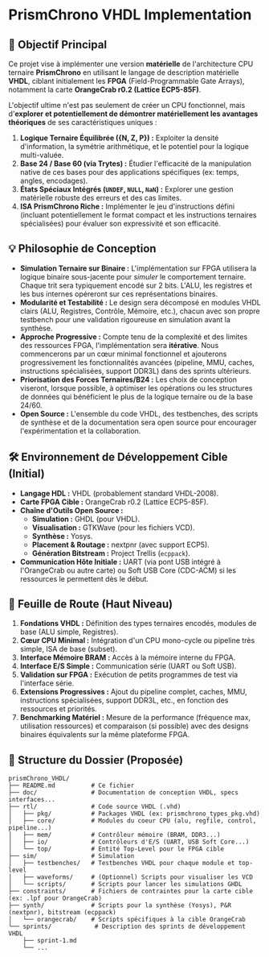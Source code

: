 # PrismChrono VHDL Implementation

## 🎯 Objectif Principal

Ce projet vise à implémenter une version **matérielle** de l'architecture CPU ternaire **PrismChrono** en utilisant le langage de description matérielle **VHDL**, ciblant initialement les **FPGA** (Field-Programmable Gate Arrays), notamment la carte **OrangeCrab r0.2 (Lattice ECP5-85F)**.

L'objectif ultime n'est pas seulement de créer un CPU fonctionnel, mais d'**explorer et potentiellement de démontrer matériellement les avantages théoriques** de ses caractéristiques uniques :

1.  **Logique Ternaire Équilibrée ({N, Z, P}) :** Exploiter la densité d'information, la symétrie arithmétique, et le potentiel pour la logique multi-valuée.
2.  **Base 24 / Base 60 (via Trytes) :** Étudier l'efficacité de la manipulation native de ces bases pour des applications spécifiques (ex: temps, angles, encodages).
3.  **États Spéciaux Intégrés (`UNDEF`, `NULL`, `NaN`) :** Explorer une gestion matérielle robuste des erreurs et des cas limites.
4.  **ISA PrismChrono Riche :** Implémenter le jeu d'instructions défini (incluant potentiellement le format compact et les instructions ternaires spécialisées) pour évaluer son expressivité et son efficacité.

## 💡 Philosophie de Conception

*   **Simulation Ternaire sur Binaire :** L'implémentation sur FPGA utilisera la logique binaire sous-jacente pour *simuler* le comportement ternaire. Chaque trit sera typiquement encodé sur 2 bits. L'ALU, les registres et les bus internes opéreront sur ces représentations binaires.
*   **Modularité et Testabilité :** Le design sera décomposé en modules VHDL clairs (ALU, Registres, Contrôle, Mémoire, etc.), chacun avec son propre testbench pour une validation rigoureuse en simulation avant la synthèse.
*   **Approche Progressive :** Compte tenu de la complexité et des limites des ressources FPGA, l'implémentation sera **itérative**. Nous commencerons par un cœur minimal fonctionnel et ajouterons progressivement les fonctionnalités avancées (pipeline, MMU, caches, instructions spécialisées, support DDR3L) dans des sprints ultérieurs.
*   **Priorisation des Forces Ternaires/B24 :** Les choix de conception viseront, lorsque possible, à optimiser les opérations ou les structures de données qui bénéficient le plus de la logique ternaire ou de la base 24/60.
*   **Open Source :** L'ensemble du code VHDL, des testbenches, des scripts de synthèse et de la documentation sera open source pour encourager l'expérimentation et la collaboration.

## 🛠️ Environnement de Développement Cible (Initial)

*   **Langage HDL :** VHDL (probablement standard VHDL-2008).
*   **Carte FPGA Cible :** OrangeCrab r0.2 (Lattice ECP5-85F).
*   **Chaîne d'Outils Open Source :**
    *   **Simulation :** GHDL (pour VHDL).
    *   **Visualisation :** GTKWave (pour les fichiers VCD).
    *   **Synthèse :** Yosys.
    *   **Placement & Routage :** nextpnr (avec support ECP5).
    *   **Génération Bitstream :** Project Trellis (`ecppack`).
*   **Communication Hôte Initiale :** UART (via pont USB intégré à l'OrangeCrab ou autre carte) ou Soft USB Core (CDC-ACM) si les ressources le permettent dès le début.

## 🚀 Feuille de Route (Haut Niveau)

1.  **Fondations VHDL :** Définition des types ternaires encodés, modules de base (ALU simple, Registres).
2.  **Cœur CPU Minimal :** Intégration d'un CPU mono-cycle ou pipeline très simple, ISA de base (subset).
3.  **Interface Mémoire BRAM :** Accès à la mémoire interne du FPGA.
4.  **Interface E/S Simple :** Communication série (UART ou Soft USB).
5.  **Validation sur FPGA :** Exécution de petits programmes de test via l'interface série.
6.  **Extensions Progressives :** Ajout du pipeline complet, caches, MMU, instructions spécialisées, support DDR3L, etc., en fonction des ressources et priorités.
7.  **Benchmarking Matériel :** Mesure de la performance (fréquence max, utilisation ressources) et comparaison (si possible) avec des designs binaires équivalents sur la même plateforme FPGA.

## 📂 Structure du Dossier (Proposée)

```
prismChrono_VHDL/
├── README.md          # Ce fichier
├── doc/               # Documentation de conception VHDL, specs interfaces...
├── rtl/               # Code source VHDL (.vhd)
│   ├── pkg/           # Packages VHDL (ex: prismchrono_types_pkg.vhd)
│   ├── core/          # Modules du coeur CPU (alu, regfile, control, pipeline...)
│   ├── mem/           # Contrôleur mémoire (BRAM, DDR3...)
│   ├── io/            # Contrôleurs d'E/S (UART, USB Soft Core...)
│   └── top/           # Entité Top-Level pour le FPGA cible
├── sim/               # Simulation
│   ├── testbenches/   # Testbenches VHDL pour chaque module et top-level
│   ├── waveforms/     # (Optionnel) Scripts pour visualiser les VCD
│   └── scripts/       # Scripts pour lancer les simulations GHDL
├── constraints/       # Fichiers de contraintes pour la carte cible (ex: .lpf pour OrangeCrab)
├── synth/             # Scripts pour la synthèse (Yosys), P&R (nextpnr), bitstream (ecppack)
│   └── orangecrab/    # Scripts spécifiques à la cible OrangeCrab
└── sprints/            # Description des sprints de développement VHDL
    ├── sprint-1.md
    └── ...
```